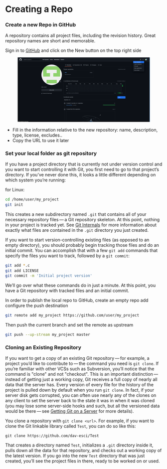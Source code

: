 # Creating a Repo

### Create a new Repo in GitHub

A repository contains all project files, including the revision history. Great repository names are short and memorable.

Sign in to [GitHub](https://github.com) and click on the New button on the top right side

<figure><img src="../.gitbook/assets/image (1).png" alt=""><figcaption></figcaption></figure>

* Fill in the information relative to the new repository: name, description, type, license, excludes..
* Copy the URL to use it later

### Set your local folder as git repository

If you have a project directory that is currently not under version control and you want to start controlling it with Git, you first need to go to that project’s directory. If you’ve never done this, it looks a little different depending on which system you’re running:

for Linux:

```bash
cd /home/user/my_project
git init
```

This creates a new subdirectory named `.git` that contains all of your necessary repository files — a Git repository skeleton. At this point, nothing in your project is tracked yet. See [Git Internals](https://git-scm.com/book/en/v2/ch00/ch10-git-internals) for more information about exactly what files are contained in the `.git` directory you just created.

If you want to start version-controlling existing files (as opposed to an empty directory), you should probably begin tracking those files and do an initial commit. You can accomplish that with a few `git add` commands that specify the files you want to track, followed by a `git commit`:

```bash
git add *.c
git add LICENSE
git commit -m 'Initial project version'
```

We’ll go over what these commands do in just a minute. At this point, you have a Git repository with tracked files and an initial commit.

In order to publish the local repo to GitHub, create an empty repo add configure the push destination

```bash
git remote add my_project https://github.com/user/my_project
```

Then push the current branch and set the remote as upstream

```bash
git push --up-stream my_project master
```

### Cloning an Existing Repository <a href="#_git_cloning" id="_git_cloning"></a>

If you want to get a copy of an existing Git repository — for example, a project you’d like to contribute to — the command you need is `git clone`. If you’re familiar with other VCSs such as Subversion, you’ll notice that the command is "clone" and not "checkout". This is an important distinction — instead of getting just a working copy, Git receives a full copy of nearly all data that the server has. Every version of every file for the history of the project is pulled down by default when you run `git clone`. In fact, if your server disk gets corrupted, you can often use nearly any of the clones on any client to set the server back to the state it was in when it was cloned (you may lose some server-side hooks and such, but all the versioned data would be there — see [Getting Git on a Server](https://git-scm.com/book/en/v2/ch00/\_getting\_git\_on\_a\_server) for more details).

You clone a repository with `git clone <url>`. For example, if you want to clone the Git linkable library called `Test`, you can do so like this:

```
git clone https://github.com/dav-esci/Test
```

That creates a directory named `Test`, initializes a `.git` directory inside it, pulls down all the data for that repository, and checks out a working copy of the latest version. If you go into the new `Test` directory that was just created, you’ll see the project files in there, ready to be worked on or used.
